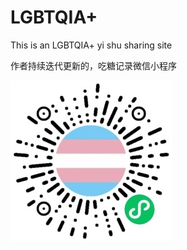 # LGBTQIA+

This is an LGBTQIA+ yi shu sharing site

作者持续迭代更新的，吃糖记录微信小程序

![avatar](./img/LGBTQ+.JPEG)